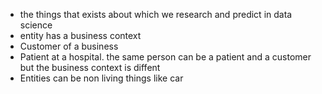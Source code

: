 * the things that exists about which we research and predict in data science
* entity has a business context
* Customer of a business
* Patient at a hospital. the same person can be a patient and a customer but the business context is diffent
* Entities can be non living things like car
